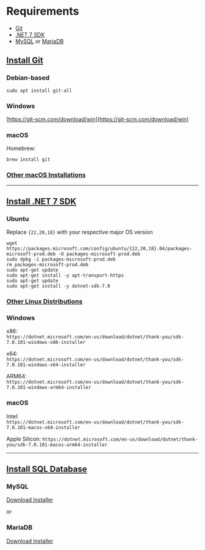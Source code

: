 # Requirements  

- [Git](https://git-scm.com/book/en/v2/Getting-Started-Installing-Git)  
- [.NET 7 SDK](https://dotnet.microsoft.com/download/dotnet/7.0)  
- [MySQL](https://dev.mysql.com/downloads/mysql/) or [MariaDB](https://mariadb.org/download/?t=mariadb&p=mariadb)  


## <u>Install Git</u>  
### Debian-based  
```sudo apt install git-all```  
### Windows  
[https://git-scm.com/download/win](https://git-scm.com/download/win)  
### macOS  
Homebrew:
```
brew install git
```  
### [Other macOS Installations](https://git-scm.com/download/mac)  

<hr>

## <u>Install .NET 7 SDK</u>  
### Ubuntu  
Replace `{22,20,18}` with your respective major OS version  
```
wget https://packages.microsoft.com/config/ubuntu/{22,20,18}.04/packages-microsoft-prod.deb -O packages-microsoft-prod.deb
sudo dpkg -i packages-microsoft-prod.deb
rm packages-microsoft-prod.deb
sudo apt-get update
sudo apt-get install -y apt-transport-https
sudo apt-get update
sudo apt-get install -y dotnet-sdk-7.0
```
### [Other Linux Distributions](https://learn.microsoft.com/en-us/dotnet/core/install/linux)  

### Windows  
x86:  
```https://dotnet.microsoft.com/en-us/download/dotnet/thank-you/sdk-7.0.101-windows-x86-installer```  

x64:  
```https://dotnet.microsoft.com/en-us/download/dotnet/thank-you/sdk-7.0.101-windows-x64-installer``` 

ARM64:  
```https://dotnet.microsoft.com/en-us/download/dotnet/thank-you/sdk-7.0.101-windows-arm64-installer```

### macOS  
Intel:  
```https://dotnet.microsoft.com/en-us/download/dotnet/thank-you/sdk-7.0.101-macos-x64-installer```

Apple Silicon:
```https://dotnet.microsoft.com/en-us/download/dotnet/thank-you/sdk-7.0.101-macos-arm64-installer```

<hr>

## <u>Install SQL Database</u>  

### MySQL  
[Download Installer](https://dev.mysql.com/downloads/installer)  

or

### MariaDB  
[Download Installer](https://mariadb.org/download/?t=mariadb)
